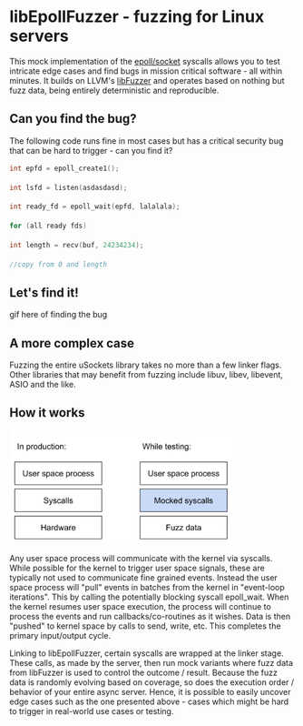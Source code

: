 # libEpollFuzzer - fuzzing for Linux servers

This mock implementation of the [epoll/socket](https://en.wikipedia.org/wiki/Epoll) syscalls allows you to test intricate edge cases and find bugs in mission critical software - all within minutes. It builds on LLVM's [libFuzzer](http://llvm.org/docs/LibFuzzer.html) and operates based on nothing but fuzz data, being entirely deterministic and reproducible.

## Can you find the bug?

The following code runs fine in most cases but has a critical security bug that can be hard to trigger - can you find it?

```c++
int epfd = epoll_create1();

int lsfd = listen(asdasdasd);

int ready_fd = epoll_wait(epfd, lalalala);

for (all ready fds)

int length = recv(buf, 24234234);

//copy from 0 and length
```

## Let's find it!

gif here of finding the bug

## A more complex case
Fuzzing the entire uSockets library takes no more than a few linker flags. Other libraries that may benefit from fuzzing include libuv, libev, libevent, ASIO and the like.

## How it works

<img src="epollFuzzer.svg" height="200" />

Any user space process will communicate with the kernel via syscalls. While possible for the kernel to trigger user space signals, these are typically not used to communicate fine grained events. Instead the user space process will "pull" events in batches from the kernel in "event-loop iterations". This by calling the potentially blocking syscall epoll_wait. When the kernel resumes user space execution, the process will continue to process the events and run callbacks/co-routines as it wishes. Data is then "pushed" to kernel space by calls to send, write, etc. This completes the primary input/output cycle.

Linking to libEpollFuzzer, certain syscalls are wrapped at the linker stage. These calls, as made by the server, then run mock variants where fuzz data from libFuzzer is used to control the outcome / result. Because the fuzz data is randomly evolving based on coverage, so does the execution order / behavior of your entire async server. Hence, it is possible to easily uncover edge cases such as the one presented above - cases which might be hard to trigger in real-world use cases or testing.
